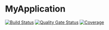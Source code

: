 # MyApplication
[![Build Status](https://travis-ci.com/ankopein/My_Application.svg?branch=master)](https://travis-ci.com/ankopein/My_Application) 
[![Quality Gate Status](https://sonarcloud.io/api/project_badges/measure?project=My_Application&metric=alert_status)](https://sonarcloud.io/dashboard?id=My_Application)
[![Coverage](https://sonarcloud.io/api/project_badges/measure?project=My_Application&metric=coverage)](https://sonarcloud.io/dashboard?id=My_Application)
